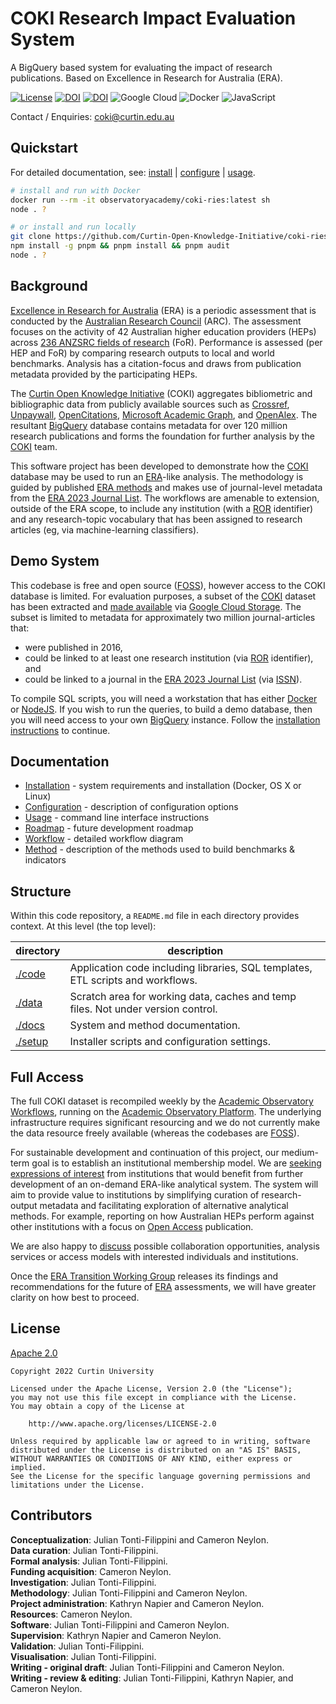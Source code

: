 # COKI Research Impact Evaluation System

A BigQuery based system for evaluating the impact of research publications. Based on Excellence in Research for Australia (ERA).

[![License](https://img.shields.io/badge/License-Apache%202.0-blue.svg)](https://opensource.org/licenses/Apache-2.0)
[![DOI](https://zenodo.org/badge/DOI/10.5281/zenodo.7345347.svg)](https://doi.org/10.5281/zenodo.7345347)
[![DOI](https://zenodo.org/badge/DOI/10.5281/zenodo.7084440.svg)](https://doi.org/10.5281/zenodo.7084440)
![Google Cloud](https://img.shields.io/badge/GoogleCloud-%234285F4.svg?style=flat-square&logo=google-cloud)
![Docker](https://img.shields.io/badge/docker-%230db7ed.svg?style=flat-square&logo=docker&logoColor=white)
![JavaScript](https://img.shields.io/badge/javascript-%23323330.svg?style=flat-square&logo=javascript)

Contact / Enquiries: [coki@curtin.edu.au][contact]

## Quickstart

For detailed documentation, see: [install] | [configure] | [usage].

```bash
# install and run with Docker
docker run --rm -it observatoryacademy/coki-ries:latest sh
node . ?

# or install and run locally
git clone https://github.com/Curtin-Open-Knowledge-Initiative/coki-ries.git && cd coki-ries
npm install -g pnpm && pnpm install && pnpm audit
node . ?
```

## Background

[Excellence in Research for Australia][ERA] (ERA) is a periodic assessment that is conducted by the [Australian Research Council][ARC] (ARC). The assessment focuses on the activity of 42 Australian higher education providers (HEPs) across [236 ANZSRC fields of research][ANZSRC] (FoR). Performance is assessed (per HEP and FoR) by comparing research outputs to local and world benchmarks. Analysis has a citation-focus and draws from publication metadata provided by the participating HEPs.

The [Curtin Open Knowledge Initiative][COKI] (COKI) aggregates bibliometric and bibliographic data from publicly available sources such as [Crossref], [Unpaywall], [OpenCitations], [Microsoft Academic Graph], and [OpenAlex]. The resultant [BigQuery] database contains metadata for over 120 million research publications and forms the foundation for further analysis by the [COKI] team.

This software project has been developed to demonstrate how the [COKI] database may be used to run an [ERA]-like analysis. The methodology is guided by published [ERA methods] and makes use of journal-level metadata from the [ERA 2023 Journal List]. The workflows are amenable to extension, outside of the ERA scope, to include any institution (with a [ROR] identifier) and any research-topic vocabulary that has been assigned to research articles (eg, via machine-learning classifiers).

## Demo System

This codebase is free and open source ([FOSS]), however access to the COKI database is limited. For evaluation purposes, a subset of the [COKI] dataset has been extracted and [made available][demodata] via [Google Cloud Storage][GCS]. The subset is limited to metadata for approximately two million journal-articles that:

- were published in 2016,
- could be linked to at least one research institution (via [ROR] identifier), and
- could be linked to a journal in the [ERA 2023 Journal List] (via [ISSN]).

To compile SQL scripts, you will need a workstation that has either [Docker] or [NodeJS]. If you wish to run the queries, to build a demo database, then you will need access to your own [BigQuery] instance. Follow the [installation instructions][install] to continue.

## Documentation

- [Installation][install] - system requirements and installation (Docker, OS X or Linux)
- [Configuration][configure] - description of configuration options
- [Usage][usage] - command line interface instructions
- [Roadmap][roadmap] - future development roadmap
- [Workflow][workflow] - detailed workflow diagram
- [Method][methods] - description of the methods used to build benchmarks & indicators

## Structure

Within this code repository, a `README.md` file in each directory provides context. At this level (the top level):

| directory | description |
| - | - |
| [./code](./code)   | Application code including libraries, SQL templates, ETL scripts and workflows. |
| [./data](./data)   | Scratch area for working data, caches and temp files. Not under version control. |
| [./docs](./docs)   | System and method documentation. |
| [./setup](./setup) | Installer scripts and configuration settings. |

## Full Access

The full COKI dataset is recompiled weekly by the [Academic Observatory Workflows], running on the [Academic Observatory Platform]. The underlying infrastructure requires significant resourcing and we do not currently make the data resource freely available (whereas the codebases are [FOSS]).

For sustainable development and continuation of this project, our medium-term goal is to establish an institutional membership model. We are [seeking expressions of interest][contact] from institutions that would benefit from further development of an on-demand ERA-like analytical system. The system will aim to provide value to institutions by simplifying curation of research-output metadata and facilitating exploration of alternative analytical methods. For example, reporting on how Australian HEPs perform against other institutions with a focus on [Open Access] publication.

We are also happy to [discuss][contact] possible collaboration opportunities, analysis services or access models with interested individuals and institutions.

Once the [ERA Transition Working Group] releases its findings and recommendations for the future of [ERA] assessments, we will have greater clarity on how best to proceed.

## License

[Apache 2.0](./LICENSE)

```text
Copyright 2022 Curtin University

Licensed under the Apache License, Version 2.0 (the "License");
you may not use this file except in compliance with the License.
You may obtain a copy of the License at

    http://www.apache.org/licenses/LICENSE-2.0

Unless required by applicable law or agreed to in writing, software
distributed under the License is distributed on an "AS IS" BASIS,
WITHOUT WARRANTIES OR CONDITIONS OF ANY KIND, either express or implied.
See the License for the specific language governing permissions and
limitations under the License.
```

## Contributors

**Conceptualization**: Julian Tonti-Filippini and Cameron Neylon.  
**Data curation**: Julian Tonti-Filippini.  
**Formal analysis**: Julian Tonti-Filippini.  
**Funding acquisition**: Cameron Neylon.  
**Investigation**: Julian Tonti-Filippini.  
**Methodology**: Julian Tonti-Filippini and Cameron Neylon.  
**Project administration**: Kathryn Napier and Cameron Neylon.  
**Resources**: Cameron Neylon.  
**Software**: Julian Tonti-Filippini and Cameron Neylon.  
**Supervision**: Kathryn Napier and Cameron Neylon.  
**Validation**: Julian Tonti-Filippini.  
**Visualisation**: Julian Tonti-Filippini.  
**Writing - original draft**: Julian Tonti-Filippini and Cameron Neylon.  
**Writing - review & editing**: Julian Tonti-Filippini, Kathryn Napier, and Cameron Neylon.  

<!-- links -->
[ARC]: <https://www.arc.gov.au/>
[ERA]: <https://www.arc.gov.au/evaluating-research/excellence-research-australia>
[COKI]: <https://openknowledge.community/>
[ANZSRC]: <https://www.abs.gov.au/statistics/classifications/australian-and-new-zealand-standard-research-classification-anzsrc/latest-release>
[ROR]: <https://ror.org/about/>
[FOSS]: <https://en.wikipedia.org/wiki/Free_and_open-source_software>

[Crossref]: <https://www.crossref.org/>
[Unpaywall]: <https://unpaywall.org/>
[OpenCitations]: <https://opencitations.net/>
[Microsoft Academic Graph]: <https://www.microsoft.com/en-us/research/project/microsoft-academic-graph/>
[OpenAlex]: <https://openalex.org/>
[Open Access]: <https://en.wikipedia.org/wiki/Open_access>
[ISSN]: <https://www.issn.org/>

[ERA methods]: <https://web.archive.org.au/awa/20220302235108mp_/https://www.arc.gov.au/file/10668/download?token=V5AKd-29>
[ERA 2023 Journal List]: <https://www.arc.gov.au/sites/default/files/2022-07/ERA2023%20Submission%20Journal%20List.xlsx>
[ERA Transition Working Group]: <https://www.arc.gov.au/news-publications/media/media-releases/new-working-group-advise-era-transition>

[BigQuery]: <https://cloud.google.com/bigquery/>
[GCS]: <https://cloud.google.com/storage>
[NodeJS]: <https://nodejs.org/en/download/>
[Docker]: <https://www.docker.com/>

<!-- COKI -->
[Academic Observatory Workflows]: <https://github.com/The-Academic-Observatory/academic-observatory-workflows>
[Academic Observatory Platform]: <https://github.com/The-Academic-Observatory/observatory-platform>
[contact]: <mailto:coki@curtin.edu.au>
[install]: <docs/installation.md>
[configure]: <docs/configuration.md>
[usage]: <docs/usage.md>
[roadmap]: <docs/roadmap.md>
[methods]: <docs/methods.md>
[workflow]: <docs/workflow.md>
[demodata]: <https://storage.googleapis.com/rt-era-public/data/raw/coki_data_list.html>

<!-- unused 
[Git]: <https://github.com/git-guides/install-git>
[curl]: <https://curl.se/download.html>
[Google CLI]: <https://cloud.google.com/sdk/docs/install-sdk>
[GitHub CLI]: <https://github.com/cli/cli>
[Amazon CLI]: <https://docs.aws.amazon.com/cli/latest/userguide/getting-started-install.html>
[Electron]: <https://www.electronjs.org/>
[x11]: <https://en.wikipedia.org/wiki/X_Window_System>
[VNC]: <https://en.wikipedia.org/wiki/Virtual_Network_Computing>
[credentials]: <https://cloud.google.com/bigquery/docs/authentication/service-account-file>
-->
